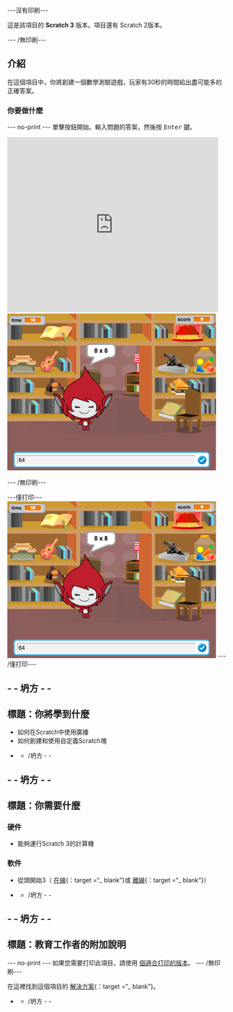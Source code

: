 \---沒有印刷\---

這是該項目的 **Scratch 3** 版本。項目</a>還有 Scratch 2版本。</p> 

\--- /無印刷\---

## 介紹

在這個項目中，你將創建一個數學測驗遊戲，玩家有30秒的時間給出盡可能多的正確答案。

### 你要做什麼

\--- no-print \--- 單擊按鈕開始。輸入問題的答案，然後按 <kbd>Enter</kbd> 鍵。

<div class="scratch-preview">
  <iframe allowtransparency="true" width="485" height="402" src="https://scratch.mit.edu/projects/embed/250234955/?autostart=false" frameborder="0" scrolling="no"></iframe>
  <img src="images/brain-final.png">
</div>

\--- /無印刷\---

\---僅打印\--- ![Brain Game](images/brain-final.png) \--- /僅打印\---

## - - 坍方 - -

## 標題：你將學到什麼

+ 如何在Scratch中使用廣播
+ 如何創建和使用自定義Scratch塊

- - /坍方 - -

## - - 坍方 - -

## 標題：你需要什麼

### 硬件

+ 能夠運行Scratch 3的計算機

### 軟件

+ 從頭開始3（ [在線](http://rpf.io/scratchon){：target =“_ blank”}或 [離線](http://rpf.io/scratchoff){：target =“_ blank”}）

- - /坍方 - -

## - - 坍方 - -

## 標題：教育工作者的附加說明

\--- no-print \--- 如果您需要打印此項目，請使用 [個適合打印的版本](https://projects.raspberrypi.org/en/projects/brain-game/print)。 \--- /無印刷\---

在這裡找到這個項目的 [解決方案](http://rpf.io/p/en/brain-game-get){：target =“_ blank”}。

- - /坍方 - -